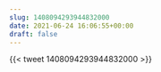 ```yaml
---
slug: 1408094293944832000
date: 2021-06-24 16:06:55+00:00
draft: false
---
```


{{< tweet 1408094293944832000 >}}
